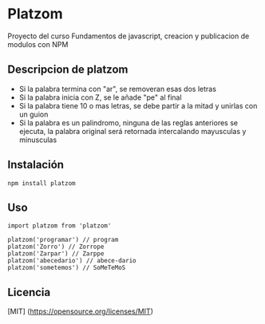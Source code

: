 # Platzom

Proyecto del curso Fundamentos de javascript, creacion y publicacion de modulos con NPM

## Descripcion de platzom

- Si la palabra termina con "ar", se removeran esas dos letras
- Si la palabra inicia con Z, se le añade "pe" al final
- Si la palabra tiene 10 o mas letras, se debe partir a la mitad y unirlas con un guion
- Si la palabra es un palindromo, ninguna de las reglas anteriores se ejecuta, la palabra original será retornada intercalando mayusculas y minusculas

## Instalación

```
npm install platzom
```

## Uso

```
import platzom from 'platzom'

platzom('programar') // program
platzom('Zorro') // Zorrope
platzom('Zarpar') // Zarppe
platzom('abecedario') // abece-dario
platzom('sometemos') // SoMeTeMoS
```

## Licencia
[MIT] (https://opensource.org/licenses/MIT)
